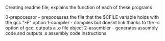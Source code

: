 Creating readme file, explains the function of each of these programs

0-prepocessor - prepocesses the file that the $CFILE variable holds with the gcc "-E" option
1-compiler - compiles but doesnt link thanks to the -c option of gcc, outputs a .o file object
2-assembler - generates assembly code and outputs .s assembly code instructions 